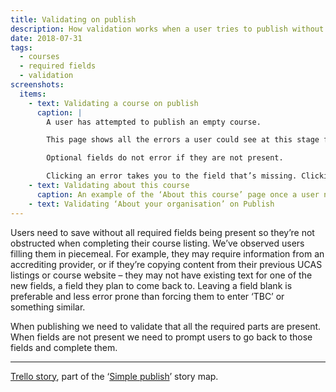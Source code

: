 ```yaml
---
title: Validating on publish
description: How validation works when a user tries to publish without the required fields
date: 2018-07-31
tags:
  - courses
  - required fields
  - validation
screenshots:
  items:
    - text: Validating a course on publish
      caption: |
        A user has attempted to publish an empty course.

        This page shows all the errors a user could see at this stage for this type of course. If the course was salaried then the salary field is required in place of the fee field.

        Optional fields do not error if they are not present.

        Clicking an error takes you to the field that’s missing. Clicking ‘Give details about this course’ takes you to the ‘About this course’ section on the ‘About this course’ page.
    - text: Validating about this course
      caption: An example of the ‘About this course’ page once a user navigates to it after attempting to publish.
    - text: Validating ‘About your organisation’ on Publish
---
```


Users need to save without all required fields being present so they’re not obstructed when completing their course listing. We’ve observed users filling them in piecemeal. For example, they may require information from an accrediting provider, or if they’re copying content from their previous UCAS listings or course website – they may not have existing text for one of the new fields, a field they plan to come back to. Leaving a field blank is preferable and less error prone than forcing them to enter ‘TBC’ or something similar.

When publishing we need to validate that all the required parts are present. When fields are not present we need to prompt users to go back to those fields and complete them.

* * *

[Trello story](https://trello.com/c/jB5C2SWM/47-design-validation-at-time-of-publishing), part of the ‘[Simple publish](https://trello.com/c/gczKVoh3/51-simple-publish-action-and-validation-word-counts-and-mandatory-fields)’ story map.
